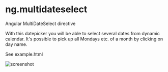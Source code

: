 # ng.multidateselect

Angular MultiDateSelect directive

With this datepicker you will be able to select several dates from dynamic calendar. 
It's possible to pick up all Mondays etc. of a month by clicking on day name.

See example.html

![screenshot](http://2no.co/2Bdz.gif)
